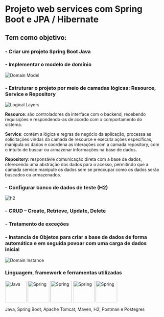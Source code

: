 # Projeto web services com Spring Boot e JPA / Hibernate 

## Tem como objetivo:

### - Criar um projeto Spring Boot Java 

### - Implementar o modelo de domínio
  ![Domain Model](https://github.com/LucasRafaell/springboot3-jpa/assets/99283985/f8dc74ce-4a7e-4989-8f4c-6d23e480322e) 
  
### - Estruturar o projeto por meio de camadas lógicas: Resource, Service e Repository
  ![Logical Layers](https://github.com/LucasRafaell/springboot3-jpa/assets/99283985/ad888b52-e3fc-4378-8620-57c947412d43)
  
  <p><b>Resource</b>: são controladores da interface com o backend, recebendo requisições e respondendo-as de acordo com o comportamento do sistema.</p>
  <p><b>Service</b>: contém a lógica e regras de negócio da aplicação, processa as solicitações vindas da camada de resource e executa açòes específicas, manipula os dados e coordena as interações com a camada repository, com o intuito de buscar ou armazenar informações na base de dados.</p>
  <p><b>Repository</b>: responsávle comunicaçào direta com a base de dados, oferecendo uma abstração dos dados para o acesso, permitindo que a camada service manipule os dados sem se preocupar como os dados serão buscados ou armazenados.</p>
  
### - Configurar banco de dados de teste (H2)
  ![h2](https://github.com/LucasRafaell/springboot3-jpa/assets/99283985/be7ad659-f9b2-4949-bbb0-777e878a5895)
  
### - CRUD – Create, Retrieve, Update, Delete

### - Tratamento de exceções

### - Instancia de Objetos para criar a base de dados de forma automática e em seguida povoar com uma carga de dados inicial
   ![Domain Instance](https://github.com/LucasRafaell/springboot3-jpa/assets/99283985/f403df2f-2078-4166-a434-23f87d037a8b)
  
### Linguagem, framework e ferramentas utilizadas
<div style="display: inline_block">
  <img align="center" alt="Java" height="70" width="70"
src="https://cdn.jsdelivr.net/gh/devicons/devicon/icons/java/java-original-wordmark.svg" />
  <img align="center" alt="Spring" height="70" width="70"
src="https://cdn.jsdelivr.net/gh/devicons/devicon/icons/spring/spring-original-wordmark.svg" />  
  <img align="center" alt="Spring" height="70" width="70" src="https://cdn.jsdelivr.net/gh/devicons/devicon/icons/tomcat/tomcat-original.svg" />  
  <img align="center" alt="Spring" height="70" width="70"
  src="https://cdn.jsdelivr.net/gh/devicons/devicon/icons/postgresql/postgresql-original.svg" />  
  <img align="center" alt="Spring" height="70" width="70"
  src="https://github.com/LucasRafaell/springboot3-jpa/assets/99283985/be7ad659-f9b2-4949-bbb0-777e878a5895" /> 
  <p>Java, Spring Boot, Apache Tomcat, Maven, H2, Postman e Postegres</p>
</div>
  
  
